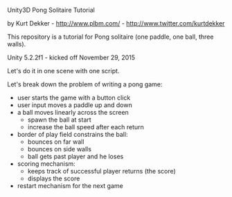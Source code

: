 Unity3D Pong Solitaire Tutorial

by Kurt Dekker - http://www.plbm.com/ - http://www.twitter.com/kurtdekker

This repository is a tutorial for Pong solitaire (one paddle, one ball, three walls).

Unity 5.2.2f1 - kicked off November 29, 2015

Let's do it in one scene with one script.

Let's break down the problem of writing a pong game:

- user starts the game with a button click
- user input moves a paddle up and down
- a ball moves linearly across the screen
	- spawn the ball at start
	- increase the ball speed after each return
- border of play field constrains the ball:
	- bounces on far wall
	- bounces on side walls
	- ball gets past player and he loses
- scoring mechanism:
	- keeps track of successful player returns (the score)
	- displays the score
- restart mechanism for the next game
